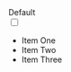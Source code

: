 <label class="usa-button dd">
    <div class="dropdown-button">
        Default
    </div>
    <input type="checkbox" class="dropdown-input">
    <ul class="dropdown-menu">
        <li>Item One</li>
        <li>Item Two</li>
        <li>Item Three</li>
    </ul>
</label>